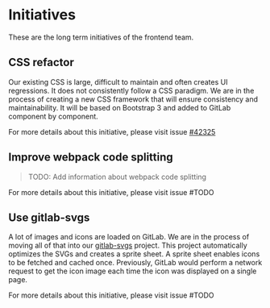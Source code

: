 # Initiatives

These are the long term initiatives of the frontend team.

## CSS refactor

Our existing CSS is large, difficult to maintain and often creates UI regressions.
It does not consistently follow a CSS paradigm.
We are in the process of creating a new CSS framework that will ensure consistency and maintainability.
It will be based on Bootstrap 3 and added to GitLab component by component.

For more details about this initiative, please visit issue [#42325](https://gitlab.com/gitlab-org/gitlab-ce/issues/42325)

## Improve webpack code splitting

> TODO: Add information about webpack code splitting

For more details about this initiative, please visit issue #TODO

## Use gitlab-svgs

A lot of images and icons are loaded on GitLab.
We are in the process of moving all of that into our [gitlab-svgs](https://gitlab.com/gitlab-org/gitlab-svgs) project. This project automatically optimizes the SVGs and creates a sprite sheet. A sprite sheet enables icons to be fetched and cached once. Previously, GitLab would perform a network request to get the icon image each time the icon was displayed on a single page.

For more details about this initiative, please visit issue #TODO
